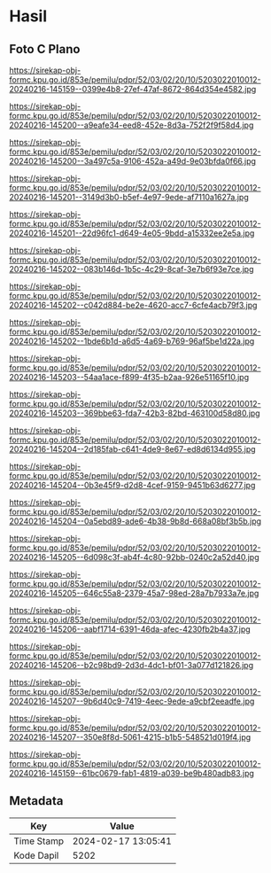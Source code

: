 # Hasil

## Foto C Plano

https://sirekap-obj-formc.kpu.go.id/853e/pemilu/pdpr/52/03/02/20/10/5203022010012-20240216-145159--0399e4b8-27ef-47af-8672-864d354e4582.jpg

https://sirekap-obj-formc.kpu.go.id/853e/pemilu/pdpr/52/03/02/20/10/5203022010012-20240216-145200--a9eafe34-eed8-452e-8d3a-752f2f9f58d4.jpg

https://sirekap-obj-formc.kpu.go.id/853e/pemilu/pdpr/52/03/02/20/10/5203022010012-20240216-145200--3a497c5a-9106-452a-a49d-9e03bfda0f66.jpg

https://sirekap-obj-formc.kpu.go.id/853e/pemilu/pdpr/52/03/02/20/10/5203022010012-20240216-145201--3149d3b0-b5ef-4e97-9ede-af7110a1627a.jpg

https://sirekap-obj-formc.kpu.go.id/853e/pemilu/pdpr/52/03/02/20/10/5203022010012-20240216-145201--22d96fc1-d649-4e05-9bdd-a15332ee2e5a.jpg

https://sirekap-obj-formc.kpu.go.id/853e/pemilu/pdpr/52/03/02/20/10/5203022010012-20240216-145202--083b146d-1b5c-4c29-8caf-3e7b6f93e7ce.jpg

https://sirekap-obj-formc.kpu.go.id/853e/pemilu/pdpr/52/03/02/20/10/5203022010012-20240216-145202--c042d884-be2e-4620-acc7-6cfe4acb79f3.jpg

https://sirekap-obj-formc.kpu.go.id/853e/pemilu/pdpr/52/03/02/20/10/5203022010012-20240216-145202--1bde6b1d-a6d5-4a69-b769-96af5be1d22a.jpg

https://sirekap-obj-formc.kpu.go.id/853e/pemilu/pdpr/52/03/02/20/10/5203022010012-20240216-145203--54aa1ace-f899-4f35-b2aa-926e51165f10.jpg

https://sirekap-obj-formc.kpu.go.id/853e/pemilu/pdpr/52/03/02/20/10/5203022010012-20240216-145203--369bbe63-fda7-42b3-82bd-463100d58d80.jpg

https://sirekap-obj-formc.kpu.go.id/853e/pemilu/pdpr/52/03/02/20/10/5203022010012-20240216-145204--2d185fab-c641-4de9-8e67-ed8d6134d955.jpg

https://sirekap-obj-formc.kpu.go.id/853e/pemilu/pdpr/52/03/02/20/10/5203022010012-20240216-145204--0b3e45f9-d2d8-4cef-9159-9451b63d6277.jpg

https://sirekap-obj-formc.kpu.go.id/853e/pemilu/pdpr/52/03/02/20/10/5203022010012-20240216-145204--0a5ebd89-ade6-4b38-9b8d-668a08bf3b5b.jpg

https://sirekap-obj-formc.kpu.go.id/853e/pemilu/pdpr/52/03/02/20/10/5203022010012-20240216-145205--6d098c3f-ab4f-4c80-92bb-0240c2a52d40.jpg

https://sirekap-obj-formc.kpu.go.id/853e/pemilu/pdpr/52/03/02/20/10/5203022010012-20240216-145205--646c55a8-2379-45a7-98ed-28a7b7933a7e.jpg

https://sirekap-obj-formc.kpu.go.id/853e/pemilu/pdpr/52/03/02/20/10/5203022010012-20240216-145206--aabf1714-6391-46da-afec-4230fb2b4a37.jpg

https://sirekap-obj-formc.kpu.go.id/853e/pemilu/pdpr/52/03/02/20/10/5203022010012-20240216-145206--b2c98bd9-2d3d-4dc1-bf01-3a077d121826.jpg

https://sirekap-obj-formc.kpu.go.id/853e/pemilu/pdpr/52/03/02/20/10/5203022010012-20240216-145207--9b6d40c9-7419-4eec-9ede-a9cbf2eeadfe.jpg

https://sirekap-obj-formc.kpu.go.id/853e/pemilu/pdpr/52/03/02/20/10/5203022010012-20240216-145207--350e8f8d-5061-4215-b1b5-548521d019f4.jpg

https://sirekap-obj-formc.kpu.go.id/853e/pemilu/pdpr/52/03/02/20/10/5203022010012-20240216-145159--61bc0679-fab1-4819-a039-be9b480adb83.jpg


## Metadata

| Key        | Value               |
| ---------- | ------------------- |
| Time Stamp | 2024-02-17 13:05:41 |
| Kode Dapil | 5202                |



